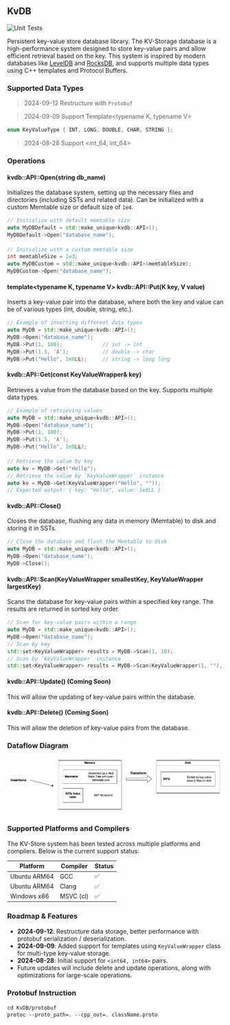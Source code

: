 ## KvDB
![Unit Tests](https://github.com/kkli08/KvDB/actions/workflows/cmake-unit-tests-multi-platform.yml/badge.svg)


Persistent key-value store database library. The KV-Storage database is a high-performance system designed to store 
key-value pairs and allow efficient retrieval based on the key. This system is inspired by modern databases like 
[LevelDB](https://github.com/google/leveldb) and [RocksDB](https://github.com/facebook/rocksdb), and supports multiple data types using C++ templates and Protocol Buffers.

### Supported Data Types
> 2024-09-12 Restructure with `Protobuf`

> 2024-09-09 Support Template<typename K, typename V>
```c++
enum KeyValueType { INT, LONG, DOUBLE, CHAR, STRING };
```

> 2024-08-28 Support <int_64, int_64>
### Operations

#### **kvdb::API::Open(string db_name)**
Initializes the database system, setting up the necessary files and directories (including SSTs and related data). Can be initialized with a custom Memtable size or default size of `1e4`.

```c++
// Initialize with default memtable size
auto MyDBDefault = std::make_unique<kvdb::API>();
MyDBDefault->Open("database_name");

// Initialize with a custom memtable size
int memtableSize = 1e3;
auto MyDBCustom = std::make_unique<kvdb::API>(memtableSize);
MyDBCustom->Open("database_name");
```

#### **template<typename K, typename V> kvdb::API::Put(K key, V value)**
Inserts a key-value pair into the database, where both the key and value can be of various types (int, double, string, etc.).

```c++
// Example of inserting different data types
auto MyDB = std::make_unique<kvdb::API>();
MyDB->Open("database_name");
MyDB->Put(1, 100);             // int -> int
MyDB->Put(1.5, 'A');           // double -> char
MyDB->Put("Hello", 1e8LL);     // string -> long long
```

#### **kvdb::API::Get(const KeyValueWrapper& key)**
Retrieves a value from the database based on the key. Supports multiple data types.

```c++
// Example of retrieving values
auto MyDB = std::make_unique<kvdb::API>();
MyDB->Open("database_name");
MyDB->Put(1, 100);
MyDB->Put(1.5, 'A');
MyDB->Put("Hello", 1e8LL);

// Retrieve the value by key
auto kv = MyDB->Get("Hello");
// Retrieve the value by `KeyValueWrapper` instance
auto kv = MyDB->Get(KeyValueWrapper("Hello", ""));
// Expected output: { key: "Hello", value: 1e8LL }
```

#### **kvdb::API::Close()**
Closes the database, flushing any data in memory (Memtable) to disk and storing it in SSTs.

```c++
// Close the database and flush the Memtable to disk
auto MyDB = std::make_unique<kvdb::API>();
MyDB->Open("database_name");
MyDB->Close();
```

#### **kvdb::API::Scan(KeyValueWrapper smallestKey, KeyValueWrapper largestKey)**
Scans the database for key-value pairs within a specified key range. The results are returned in sorted key order.

```c++
// Scan for key-value pairs within a range
auto MyDB = std::make_unique<kvdb::API>();
MyDB->Open("database_name");
// Scan by key
std::set<KeyValueWrapper> results = MyDB->Scan(1, 10);
// Scan by `KeyValueWrapper` instance
std::set<KeyValueWrapper> results = MyDB->Scan(KeyValueWrapper(1, ""), KeyValueWrapper(10, ""));
```

#### **kvdb::API::Update()** (Coming Soon)
This will allow the updating of key-value pairs within the database.

#### **kvdb::API::Delete()** (Coming Soon)
This will allow the deletion of key-value pairs from the database.

### Dataflow Diagram
![DFD](/img/kvdb_lv0.jpg)

### Supported Platforms and Compilers
The KV-Store system has been tested across multiple platforms and compilers. Below is the current support status:

| Platform     | Compiler       | Status |
|--------------|----------------|--------|
| Ubuntu ARM64 | GCC            | ✅     |
| Ubuntu ARM64 | Clang          | ✅     |
| Windows x86  | MSVC (cl)      | ✅     |


### Roadmap & Features
- **2024-09-12**: Restructure data storage, better performance with protobuf serialization / deserialization.
- **2024-09-09**: Added support for templates using `KeyValueWrapper` class for multi-type key-value storage.
- **2024-08-28**: Initial support for `<int64, int64>` pairs.
- Future updates will include delete and update operations, along with optimizations for large-scale operations.


### Protobuf Instruction
```shell
cd KvDB/protobuf
protoc --proto_path=. --cpp_out=. className.proto
```